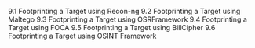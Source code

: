 9.1 Footprinting a Target using Recon-ng
9.2 Footprinting a Target using Maltego
9.3 Footprinting a Target using OSRFramework
9.4 Footprinting a Target using FOCA
9.5 Footprinting a Target using BillCipher
9.6 Footprinting a Target using OSINT Framework